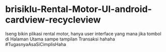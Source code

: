 # brisiklu-Rental-Motor-UI-android-cardview-recycleview
Iseng bikin plikasi rental motor, hanya user interface yang mana jika tombol di Halaman Utama sampe tampilan Transaksi hahaha
#TugasnyaAsaSiCimplisHaha
